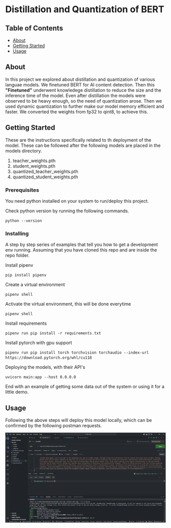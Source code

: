 # Distillation and Quantization of BERT

## Table of Contents

- [About](#about)
- [Getting Started](#getting_started)
- [Usage](#usage)

## About

In this project we explored about distillation and quantization of various languae models. We finetuned BERT for AI content detection. Then this **"Finetuned"** underwent knowledege distillation to reduce the size and the inference time of the model. Even after distillation the models were observed to be heavy enough, so the need of quantization arose. Then we used dynamic quantization to further make our model memory efficient and faster. We converted the weights from fp32 to qint8, to achieve this.

## Getting Started

These are the instructions specifically related to th deployment of the model. These can be followed after the following models are placed in the models directory.

1. teacher_weights.pth
2. student_weights.pth
3. quantized_teacher_weights.pth
4. quantized_student_weights.pth

### Prerequisites

You need python installed on your system to run/deploy this project.

Check python version by running the following commands.

```
python --version
```

### Installing

A step by step series of examples that tell you how to get a development env running. Assuming that you have cloned this repo and are inside the repo folder.

Install pipenv

```
pip install pipenv
```

Create a virtual environment

```
pipenv shell
```

Activate the virtual environment, this will be done everytime

```
pipenv shell
```

Install requirements

```
pipenv run pip install -r requirements.txt
```

Install pytorch with gpu support

```
pipenv run pip install torch torchvision torchaudio --index-url https://download.pytorch.org/whl/cu118 
```

Deploying the models, with their API's

```
uvicorn main:app --host 0.0.0.0
```

End with an example of getting some data out of the system or using it for a little demo.

## Usage

Following the above steps will deploy this model locally, which can be confirmed by the following postman requests.

![1731332264645](image/README/1731332264645.png)
